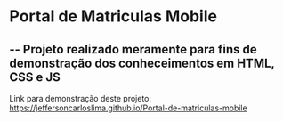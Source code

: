 # Portal de Matriculas Mobile
--
Projeto realizado meramente para fins de demonstração dos conheceimentos em HTML, CSS e JS
--
Link para demonstração deste projeto: https://jeffersoncarloslima.github.io/Portal-de-matriculas-mobile
